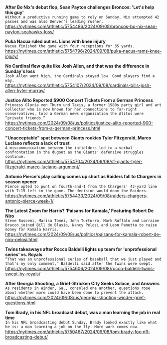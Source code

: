 **After Bo Nix's debut flop, Sean Payton challenges Broncos: 'Let's help this guy'**\
`Without a productive running game to rely on Sunday, Nix attempted 42 passes and was also Denver's leading rusher.`\
https://nytimes.com/athletic/5754486/2024/09/08/broncos-bo-nix-sean-payton-seahawks-loss/

**Puka Nacua ruled out vs. Lions with knee injury**\
`Nacua finished the game with four receptions for 35 yards.`\
https://nytimes.com/athletic/5754796/2024/09/08/puka-nacua-rams-knee-injury/

**No Cardinal flew quite like Josh Allen, and that was the difference in Sunday's loss**\
`Josh Allen went high, the Cardinals stayed low. Good players find a way.`\
https://nytimes.com/athletic/5754107/2024/09/08/cardinals-bills-josh-allen-kyler-murray/

**Justice Alito Reported $900 Concert Tickets From a German Princess**\
`Princess Gloria von Thurn und Taxis, a former 1980s party girl and art collector who is now known for her connections to far-right conservatives, told a German news organization the Alitos were “private friends.”`\
https://nytimes.com/2024/09/08/us/politics/justice-alito-reported-900-concert-tickets-from-a-german-princess.html

**"Unacceptable" spat between Giants rookies Tyler Fitzgerald, Marco Luciano reflects a lack of trust**\
`A miscommunication between the infielders led to a verbal confrontation in the dugout as the Giants' defensive struggles continue.`\
https://nytimes.com/athletic/5754704/2024/09/08/sf-giants-tyler-fitzgerald-marco-luciano-argument/

**Antonio Pierce's play calling comes up short as Raiders fall to Chargers in season opener**\
`Pierce opted to punt on fourth-and-1 from the Chargers' 43-yard line with 7:15 left in the game. The decision would doom the Raiders.`\
https://nytimes.com/athletic/5754433/2024/09/08/raiders-chargers-antonio-pierce-week-1/

**The Latest Zoom for Harris? ‘Paisans for Kamala,’ Featuring Robert De Niro**\
`Steve Buscemi, Marisa Tomei, John Turturro, Mark Ruffalo and Lorraine Bracco joined Bill de Blasio, Nancy Pelosi and Leon Panetta to raise money for Kamala Harris.`\
https://nytimes.com/2024/09/08/us/politics/paisans-for-kamala-robert-de-niro-pelosi.html

**Twins takeaways after Rocco Baldelli lights up team for 'unprofessional series' vs. Royals**\
`“That was an unprofessional series of baseball that we just played and that’s my only comment,” Baldelli said after the Twins were swept. `\
https://nytimes.com/athletic/5754606/2024/09/08/rocco-baldelli-twins-swept-by-royals/

**After Georgia Shooting, a Grief-Stricken City Seeks Solace, and Answers**\
`As residents in Winder, Ga., consoled one another, questions rose about whether more could have been done to prevent the attack.`\
https://nytimes.com/2024/09/08/us/georgia-shooting-winder-grief-questions.html

**Tom Brady, in his NFL broadcast debut, was a man learning the job in real time**\
`In his NFL broadcasting debut Sunday, Brady looked exactly like what he is: a man learning a job on the fly. More work comes now.`\
https://nytimes.com/athletic/5750467/2024/09/08/tom-brady-fox-nfl-broadcasting-debut/

